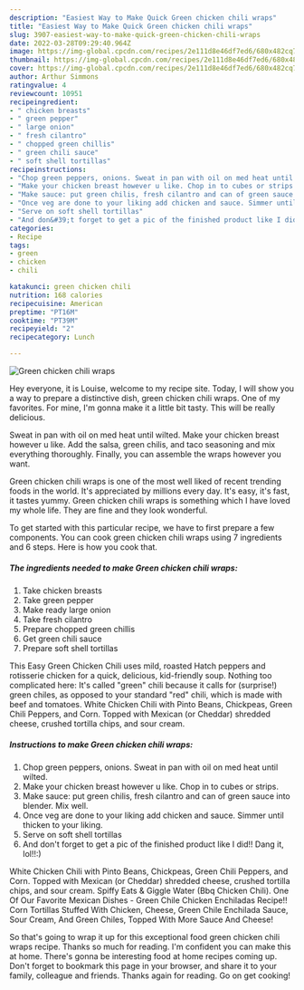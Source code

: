 ```yaml
---
description: "Easiest Way to Make Quick Green chicken chili wraps"
title: "Easiest Way to Make Quick Green chicken chili wraps"
slug: 3907-easiest-way-to-make-quick-green-chicken-chili-wraps
date: 2022-03-28T09:29:40.964Z
image: https://img-global.cpcdn.com/recipes/2e111d8e46df7ed6/680x482cq70/green-chicken-chili-wraps-recipe-main-photo.jpg
thumbnail: https://img-global.cpcdn.com/recipes/2e111d8e46df7ed6/680x482cq70/green-chicken-chili-wraps-recipe-main-photo.jpg
cover: https://img-global.cpcdn.com/recipes/2e111d8e46df7ed6/680x482cq70/green-chicken-chili-wraps-recipe-main-photo.jpg
author: Arthur Simmons
ratingvalue: 4
reviewcount: 10951
recipeingredient:
- " chicken breasts"
- " green pepper"
- " large onion"
- " fresh cilantro"
- " chopped green chillis"
- " green chili sauce"
- " soft shell tortillas"
recipeinstructions:
- "Chop green peppers, onions. Sweat in pan with oil on med heat until wilted."
- "Make your chicken breast however u like. Chop in to cubes or strips."
- "Make sauce: put green chilis, fresh cilantro and can of green sauce into blender. Mix well."
- "Once veg are done to your liking add chicken and sauce. Simmer until thicken to your liking."
- "Serve on soft shell tortillas"
- "And don&#39;t forget to get a pic of the finished product like I did!! Dang it, lol!!:)"
categories:
- Recipe
tags:
- green
- chicken
- chili

katakunci: green chicken chili 
nutrition: 168 calories
recipecuisine: American
preptime: "PT16M"
cooktime: "PT39M"
recipeyield: "2"
recipecategory: Lunch

---
```



![Green chicken chili wraps](https://img-global.cpcdn.com/recipes/2e111d8e46df7ed6/680x482cq70/green-chicken-chili-wraps-recipe-main-photo.jpg)

Hey everyone, it is Louise, welcome to my recipe site. Today, I will show you a way to prepare a distinctive dish, green chicken chili wraps. One of my favorites. For mine, I'm gonna make it a little bit tasty. This will be really delicious.

Sweat in pan with oil on med heat until wilted. Make your chicken breast however u like. Add the salsa, green chilis, and taco seasoning and mix everything thoroughly. Finally, you can assemble the wraps however you want.

Green chicken chili wraps is one of the most well liked of recent trending foods in the world. It's appreciated by millions every day. It's easy, it's fast, it tastes yummy. Green chicken chili wraps is something which I have loved my whole life. They are fine and they look wonderful.


To get started with this particular recipe, we have to first prepare a few components. You can cook green chicken chili wraps using 7 ingredients and 6 steps. Here is how you cook that.

<!--inarticleads1-->

##### The ingredients needed to make Green chicken chili wraps:

1. Take  chicken breasts
1. Take  green pepper
1. Make ready  large onion
1. Take  fresh cilantro
1. Prepare  chopped green chillis
1. Get  green chili sauce
1. Prepare  soft shell tortillas


This Easy Green Chicken Chili uses mild, roasted Hatch peppers and rotisserie chicken for a quick, delicious, kid-friendly soup. Nothing too complicated here: It&#39;s called &#34;green&#34; chili because it calls for (surprise!) green chiles, as opposed to your standard &#34;red&#34; chili, which is made with beef and tomatoes. White Chicken Chili with Pinto Beans, Chickpeas, Green Chili Peppers, and Corn. Topped with Mexican (or Cheddar) shredded cheese, crushed tortilla chips, and sour cream. 

<!--inarticleads2-->

##### Instructions to make Green chicken chili wraps:

1. Chop green peppers, onions. Sweat in pan with oil on med heat until wilted.
1. Make your chicken breast however u like. Chop in to cubes or strips.
1. Make sauce: put green chilis, fresh cilantro and can of green sauce into blender. Mix well.
1. Once veg are done to your liking add chicken and sauce. Simmer until thicken to your liking.
1. Serve on soft shell tortillas
1. And don&#39;t forget to get a pic of the finished product like I did!! Dang it, lol!!:)


White Chicken Chili with Pinto Beans, Chickpeas, Green Chili Peppers, and Corn. Topped with Mexican (or Cheddar) shredded cheese, crushed tortilla chips, and sour cream. Spiffy Eats &amp; Giggle Water (Bbq Chicken Chili). One Of Our Favorite Mexican Dishes - Green Chile Chicken Enchiladas Recipe!! Corn Tortillas Stuffed With Chicken, Cheese, Green Chile Enchilada Sauce, Sour Cream, And Green Chiles, Topped With More Sauce And Cheese! 

So that's going to wrap it up for this exceptional food green chicken chili wraps recipe. Thanks so much for reading. I'm confident you can make this at home. There's gonna be interesting food at home recipes coming up. Don't forget to bookmark this page in your browser, and share it to your family, colleague and friends. Thanks again for reading. Go on get cooking!
